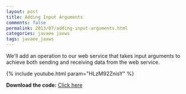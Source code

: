 ```yaml
---           
layout: post
title: Adding Input Arguments
comments: false
permalink: 2013/07/adding-input-arguments.html
categories: javaee jaxws
tags: javaee_jaxws
---
```


We'll add an operation to our web service that takes input arguments to achieve both sending and receiving data from the web service. 

{% include youtube.html param="HLzM92ZnisY" %}

**Download the code:** <a href="https://github.com/koushikkothagal/Testmart/archive/8d16e82ffa0c12c4c05549946d2ceda8ef991e19.zip">Click here</a>